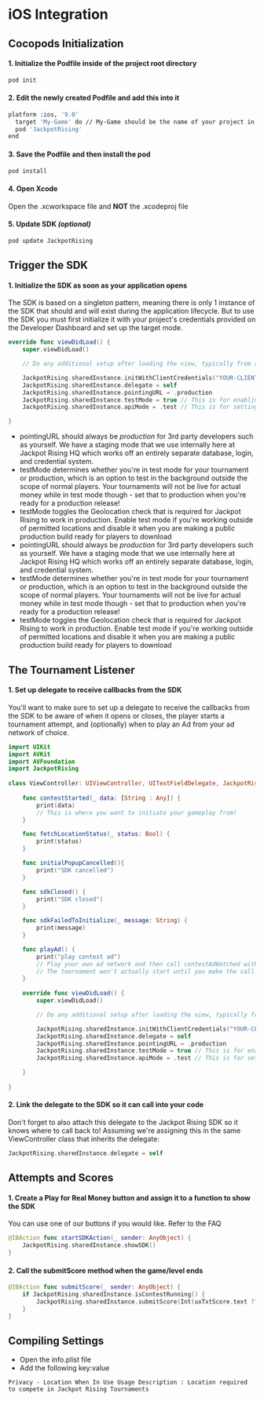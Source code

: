 # iOS Integration

## Cocopods Initialization

#### 1. Initialize the Podfile inside of the project root directory

```bash
pod init
```

#### 2. Edit the newly created Podfile and add this into it

```bash
platform :ios, '9.0'
  target 'My-Game' do // My-Game should be the name of your project in Xcode
  pod 'JackpotRising'
end
```
#### 3. Save the Podfile and then install the pod

```bash
pod install
```

#### 4. Open Xcode
Open the .xcworkspace file and **NOT** the .xcodeproj file

#### 5. Update SDK *(optional)*

```bash
pod update JackpotRising
```

## Trigger the SDK

#### 1. Initialize the SDK as soon as your application opens
The SDK is based on a singleton pattern, meaning there is only 1 instance of the SDK that should and will exist during the application lifecycle. But to use the SDK you must first initialize it with your project's credentials provided on the Developer Dashboard and set up the target mode.

```swift
override func viewDidLoad() {
    super.viewDidLoad()

    // Do any additional setup after loading the view, typically from a nib.

    JackpotRising.sharedInstance.initWithClientCredentials("YOUR-CLIENT-ID", clientSecret: "YOUR-CLIENT-SECRET")
    JackpotRising.sharedInstance.delegate = self
    JackpotRising.sharedInstance.pointingURL = .production
    JackpotRising.sharedInstance.testMode = true // This is for enabling/disabling GPS check. Set this to true when ready for release
    JackpotRising.sharedInstance.apiMode = .test // This is for setting test mode for contests. Set this to production when ready for release

}
```

- pointingURL should always be _production_ for 3rd party developers such as yourself. We have a staging mode that we use internally here at Jackpot Rising HQ which works off an entirely separate database, login, and credential system.
- testMode determines whether you're in test mode for your tournament or production, which is an option to test in the background outside the scope of normal players. Your tournaments will not be live for actual money while in test mode though - set that to production when you're ready for a production release!
- testMode toggles the Geolocation check that is required for Jackpot Rising to work in production. Enable test mode if you're working outside of permitted locations and disable it when you are making a public production build ready for players to download
- pointingURL should always be _production_ for 3rd party developers such as yourself. We have a staging mode that we use internally here at Jackpot Rising HQ which works off an entirely separate database, login, and credential system.
- testMode determines whether you're in test mode for your tournament or production, which is an option to test in the background outside the scope of normal players. Your tournaments will not be live for actual money while in test mode though - set that to production when you're ready for a production release!
- testMode toggles the Geolocation check that is required for Jackpot Rising to work in production. Enable test mode if you're working outside of permitted locations and disable it when you are making a public production build ready for players to download

## The Tournament Listener

#### 1. Set up delegate to receive callbacks from the SDK

You'll want to make sure to set up a delegate to receive the callbacks from the SDK to be aware of when it opens or closes, the player starts a tournament attempt, and (optionally) when to play an Ad from your ad network of choice.

```swift
import UIKit
import AVKit
import AVFoundation
import JackpotRising
​
class ViewController: UIViewController, UITextFieldDelegate, JackpotRisingDelegate {
​
    func contestStarted(_ data: [String : Any]) {
        print(data)
        // This is where you want to initiate your gameplay from!
    }

    func fetchLocationStatus(_ status: Bool) {
        print(status)
    }

    func initialPopupCancelled(){
        print("SDK cancelled")
    }

    func sdkClosed() {
        print("SDK closed")
    }

    func sdkFailedToInitialize(_ message: String) {
        print(message)
    }

    func playAd() {
        print("play contest ad")
        // Play your own ad network and then call contestAdWatched with the success or failure flag
        // The tournament won't actually start until you make the call back to the SDK after ad has been presented to the player, and the player taps the SDK overlay's button to start the game - where contestStarted() will be called
    }
​
    override func viewDidLoad() {
        super.viewDidLoad()

        // Do any additional setup after loading the view, typically from a nib.

        JackpotRising.sharedInstance.initWithClientCredentials("YOUR-CLIENT-ID", clientSecret: "YOUR-CLIENT-SECRET")
        JackpotRising.sharedInstance.delegate = self
        JackpotRising.sharedInstance.pointingURL = .production
        JackpotRising.sharedInstance.testMode = true // This is for enabling/disabling GPS check. Set this to true when ready for release
        JackpotRising.sharedInstance.apiMode = .test // This is for setting test mode for contests. Set this to production when ready for release

    }
​
}
```

#### 2. Link the delegate to the SDK so it can call into your code

Don't forget to also attach this delegate to the Jackpot Rising SDK so it knows where to call back to! Assuming we're assigning this in the same ViewController class that inherits the delegate:

```swift
JackpotRising.sharedInstance.delegate = self
```

## Attempts and Scores

#### 1. Create a Play for Real Money button and assign it to a function to show the SDK
You can use one of our buttons if you would like. Refer to the FAQ

```swift
@IBAction func startSDKAction(_ sender: AnyObject) {
    JackpotRising.sharedInstance.showSDK()
}
```

#### 2. Call the submitScore method when the game/level ends

```swift
@IBAction func submitScore(_ sender: AnyObject) {
    if JackpotRising.sharedInstance.isContestRunning() {
        JackpotRising.sharedInstance.submitScore(Int(uxTxtScore.text ?? "") ?? 0)
    }
}
```

## Compiling Settings
* Open the info.plist file
* Add the following key:value

```
Privacy - Location When In Use Usage Description : Location required to compete in Jackpot Rising Tournaments
```
